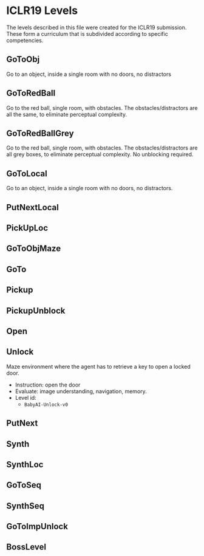 # ICLR19 Levels

The levels described in this file were created for the ICLR19 submission.
These form a curriculum that is subdivided according to specific competencies.

## GoToObj

Go to an object, inside a single room with no doors, no distractors

## GoToRedBall

Go to the red ball, single room, with obstacles.
The obstacles/distractors are all the same, to eliminate
perceptual complexity.

## GoToRedBallGrey

Go to the red ball, single room, with obstacles.
The obstacles/distractors are all grey boxes, to eliminate
perceptual complexity. No unblocking required.

## GoToLocal

Go to an object, inside a single room with no doors, no distractors.

## PutNextLocal

## PickUpLoc

## GoToObjMaze

## GoTo

## Pickup

## PickupUnblock

## Open

## Unlock

Maze environment where the agent has to retrieve a key to open a locked door.

- Instruction: open the <color> door
- Evaluate: image understanding, navigation, memory.
- Level id:
    - `BabyAI-Unlock-v0`

## PutNext

## Synth

## SynthLoc

## GoToSeq

## SynthSeq

## GoToImpUnlock

## BossLevel
